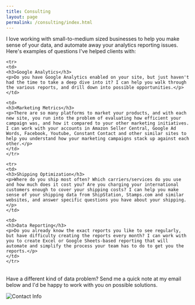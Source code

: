 ```yaml
---
title: Consulting
layout: page
permalink: /consulting/index.html
---
```


<p>I love working with small-to-medium sized businesses to help you make sense of your data, and automate away your analytics reporting issues. Here's examples of questions I've helped clients with:</p>

<table class="services">

	<tr>
	<td>
	<h3>Google Analytics</h3>
    <p>Do you have Google Analytics enabled on your site, but just haven't had the time to take a deep dive into it? I can help you walk through the various reports, and drill down into possible opportunities.</p>
	</td>

	<td>
	<h3>Marketing Metrics</h3>
    <p>There are so many platforms to market your products, and with each new site, you run into the problem of evaluating how efficient your campaign was, and how it compared to your other marketing initiatives. I can work with your accounts in Amazon Seller Central, Google Ad Words, Facebook, Youtube, Constant Contact and other similar sites to help you understand how your marketing campaigns stack up against each other.</p>
	</td>
	</tr>

	<tr>
	<td>
	<h3>Shipping Optimization</h3>
    <p>Where do you ship most often? Which carriers/services do you use and how much does it cost you? Are you charging your international customers enough to cover your shipping costs? I can help you make sense of your shipping data from ShipStation, Stamps.com and similar websites, and answer specific questions you have about your shipping.</p>
	</td>
	
	<td>
	<h3>Data Reporting</h3>
    <p>Do you already know the exact reports you like to see regularly, but have difficulty creating the reports every month? I can work with you to create Excel or Google Sheets-based reporting that will automate and simplify the process your team has to do to get you the reports.</p>
	</td>
	</tr>

</table>

<p>Have a different kind of data problem? Send me a quick note at my email below and I'd be happy to work with you on possible solutions.</p>

![Contact Info](https://raw.githubusercontent.com/aannasw/aannasw.github.io/master/assets/images/custom/contact.png)

